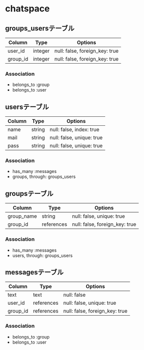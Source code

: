 # chatspace

## groups_usersテーブル

|Column|Type|Options|
|------|----|-------|
|user_id|integer|null: false, foreign_key: true|
|group_id|integer|null: false, foreign_key: true|

### Association
- belongs_to :group
- belongs_to :user


## usersテーブル

|Column|Type|Options|
|------|----|-------|
|name|string|null: false, index: true|
|mail|string|null: false, unique: true|
|pass|string|null: false, unique: true|

### Association
- has_many :messages
- groups, through: groups_users


## groupsテーブル

|Column|Type|Options|
|------|----|-------|
|group_name|string|null: false, unique: true|
|group_id|references|null: false, foreign_key: true|

### Association
- has_many :messages
- users, through: groups_users

## messagesテーブル

|Column|Type|Options|
|------|----|-------|
|text|text|null: false|
|user_id|references|null: false, unique: true|
|group_id|references|null: false, foreign_key: true|

### Association
- belongs_to :group
- belongs_to :user
